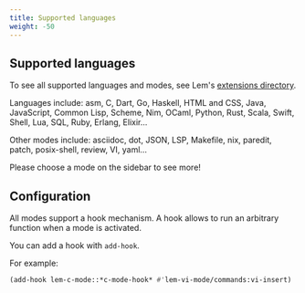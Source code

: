 ```yaml
---
title: Supported languages
weight: -50
---
```


## Supported languages

To see all supported languages and modes, see Lem's [extensions directory](https://github.com/lem-project/lem/tree/main/extensions).

Languages include: asm, C, Dart, Go, Haskell, HTML and CSS, Java, JavaScript, Common Lisp, Scheme, Nim, OCaml, Python, Rust, Scala, Swift, Shell, Lua, SQL, Ruby, Erlang, Elixir…

Other modes include: asciidoc, dot, JSON, LSP, Makefile, nix, paredit, patch, posix-shell, review, VI, yaml…

Please choose a mode on the sidebar to see more!

## Configuration

All modes support a hook mechanism. A hook allows to run an arbitrary
function when a mode is activated.

You can add a hook with `add-hook`.

For example:

```lisp
(add-hook lem-c-mode::*c-mode-hook* #'lem-vi-mode/commands:vi-insert)  ;; start in vi insert mode.
```
